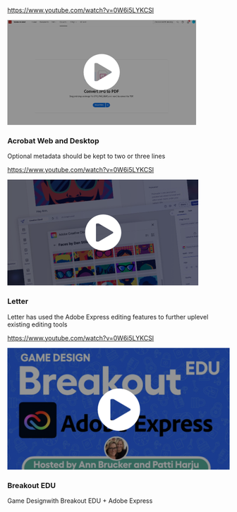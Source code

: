 
<ResourceCard slots="link, image, heading, text" width="25%"/>

<https://www.youtube.com/watch?v=0W6i5LYKCSI>

![Resource 3](../images/vediodemo.png)

### Acrobat Web and Desktop

Optional metadata should be kept to two or three lines

<ResourceCard slots="link, image, heading, text" width="25%" />

<https://www.youtube.com/watch?v=0W6i5LYKCSI>

![Resource 1](../images/vediodemo2.png)

### Letter

Letter has used the Adobe Express editing features to further uplevel existing editing tools

<ResourceCard slots="link, image, heading, text" width="25%" />

<https://www.youtube.com/watch?v=0W6i5LYKCSI>

![Resource 1](../images/vediodemo3.png)

### Breakout EDU

Game Designwith Breakout EDU + Adobe Express